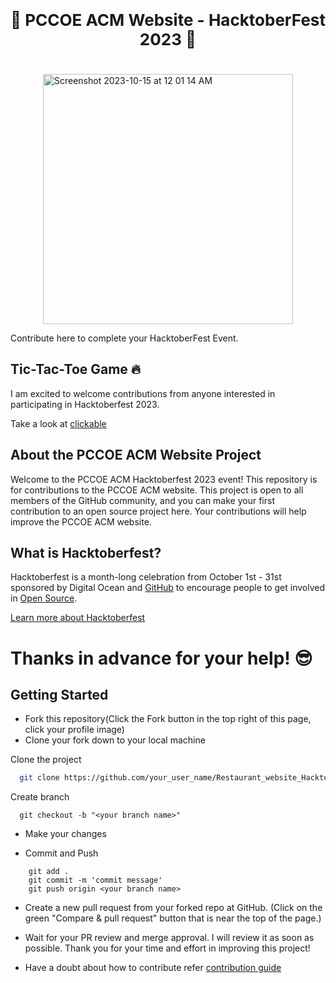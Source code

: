 <center style="font-size:26px;font-weight:bold;margin-bottom:40px">🎃 PCCOE ACM Website - HacktoberFest 2023 🎃</center>

<div style="width:400px;margin:auto">
<img width="400px" alt="Screenshot 2023-10-15 at 12 01 14 AM" src="https://github.com/pccoe-acm-hacktoberfest-2023/pccoeacm-website/assets/31288352/1ed656b6-05f3-4231-b6b1-e6f75762514c">
</div>


Contribute here to complete your HacktoberFest Event.

## Tic-Tac-Toe Game 🔥
I am excited to welcome contributions from anyone interested in participating in Hacktoberfest 2023.

Take a look at <a href="https://ronak-dagale.github.io/Tic-Tac-Toe/">clickable</a>


## About the PCCOE ACM Website Project

Welcome to the PCCOE ACM Hacktoberfest 2023 event! This repository is for contributions to the PCCOE ACM website. This project is open to all members of the GitHub community, and you can make your first contribution to an open source project here. Your contributions will help improve the PCCOE ACM website.

## What is Hacktoberfest?

Hacktoberfest is a month-long celebration from October 1st - 31st sponsored by Digital Ocean and [GitHub](https://dev.to/this-is-learning/hacktoberfest-2022-is-almost-there-get-ready-4ifb) to encourage people to get involved in [Open Source](https://github.com/open-source).

[Learn more about Hacktoberfest](https://hacktoberfest.com/)

# Thanks in advance for your help! 😎 

## Getting Started
- Fork this repository(Click the Fork button in the top right of this page, click your profile image)
- Clone your fork down to your local machine





Clone the project

```bash
  git clone https://github.com/your_user_name/Restaurant_website_HacktoberFest.git
```

Create branch
```
  git checkout -b "<your branch name>"
```

- Make your changes

- Commit and Push

```
    git add .
    git commit -m 'commit message'
    git push origin <your branch name>
```
- Create a new pull request from your forked repo at GitHub. (Click on the green "Compare & pull request" button that is near the top of the page.)
- Wait for your PR review and merge approval. I will review it as soon as possible. Thank you for your time and effort in improving this project!


- Have a doubt about how to contribute refer [contribution guide](https://github.com/HrutvikKhatkar/Restaurant_website_HacktoberFest/blob/main/CONTRIBUTING.md)
